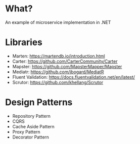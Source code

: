 # What?
An example of microservice implementation in .NET

# Libraries
- Marten: https://martendb.io/introduction.html 
- Carter: https://github.com/CarterCommunity/Carter
- Mapster: https://github.com/MapsterMapper/Mapster
- Mediatr: https://github.com/jbogard/MediatR
- Fluent Validation: https://docs.fluentvalidation.net/en/latest/
- Scrutor: https://github.com/khellang/Scrutor

# Design Patterns
- Repository Pattern
- CQRS
- Cache Aside Pattern
- Proxy Pattern
- Decorator Pattern
